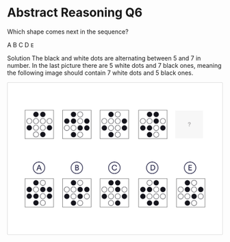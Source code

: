 # Abstract Reasoning Q6

Which shape comes next in the sequence?

 A
 B
 C
 D
 `E`

Solution
The black and white dots are alternating between 5 and 7 in number. In the last picture there are 5 white dots and 7 black ones, meaning the following image should contain 7 white dots and 5 black ones.

![ab_6](../images/ab_6.jpg)
